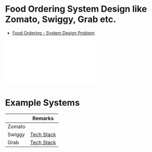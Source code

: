 # Food Ordering System Design like Zomato, Swiggy, Grab etc.
- [Food Ordering - System Design Problem](FoodOrderingDesignProblem.md)

![](FoodOrderingDesignProblem.md)

# Example Systems

|        | Remarks                               |
|--------|---------------------------------------|
| Zomato |                                       |
| Swiggy | [Tech Stack](SwiggyTechStack.md)      |
| Grab   | [Tech Stack](GrabTechStack/Readme.md) |